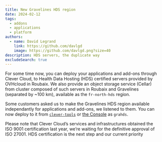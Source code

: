 ```yaml
---
title: New Gravelines HDS region
date: 2024-02-12
tags:
  - addons
  - applications
  - platform
authors:
  - name: David Legrand
    link: https://github.com/davlgd
    image: https://github.com/davlgd.png?size=40
description: HDS servers, the duplicate way
excludeSearch: true
---
```


For some time now, you can deploy your applications and add-ons through Clever Cloud, to Health Data Hosting (HDS) certified servers provided by OVHcloud in Roubaix. We also provide an object storage service (Cellar) from cluster composed of such servers in Roubaix and Gravelines (separated by ~100 km), available as the `fr-north-hds` region.

Some customers asked us to make the Gravelines HDS region available independantly for applications and add-ons, we listened to them. You can now deploy to it from [`clever-tools`](https://github.com/CleverCloud/clever-tools) or [the Console](https://console.clever-cloud.com) as `grahds`.

Please note that Clever Cloud’s services and infrastructures obtained the ISO 9001 certification last year, we’re waiting for the definitive approval of ISO 27001. HDS certification is the next step and our current priority